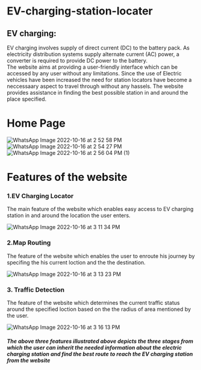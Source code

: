 # EV-charging-station-locater
## EV charging:
EV charging involves supply of direct current (DC) to the battery pack. As electricity distribution systems supply alternate current (AC) power, a converter is required to provide DC power to the battery.<br>
The website aims at providing a user-friendly interface which can be accessed by any user without any limitations. Since the use of Electric vehicles have been increased the need for station locators have become a neccessaary aspect to travel through without any hassels. The website provides assistance in finding the best possible station in and around the place specified.
# Home Page

![WhatsApp Image 2022-10-16 at 2 52 58 PM](https://user-images.githubusercontent.com/92366931/196028187-0cae488a-f6e0-4026-bd5a-3496d294f796.jpeg)
![WhatsApp Image 2022-10-16 at 2 54 27 PM](https://user-images.githubusercontent.com/92366931/196028194-fc2634f7-b4f5-43c0-bdba-30b79d854dd8.jpeg)
![WhatsApp Image 2022-10-16 at 2 56 04 PM (1)](https://user-images.githubusercontent.com/92366931/196028332-1e804a8e-d9f1-4cad-80c3-3d5ed14601fb.jpeg)

# Features of the website

### 1.EV Charging Locator

The main feature of the website which enables easy access to EV charging station in and around the location the user enters.

![WhatsApp Image 2022-10-16 at 3 11 34 PM](https://user-images.githubusercontent.com/92366931/196028704-2683fd07-ddd0-4eea-83ad-e761720fc5c1.jpeg)

### 2.Map Routing

The feature of the website which enables the user to enroute his journey by specifing the his current loction and the the destination. 

![WhatsApp Image 2022-10-16 at 3 13 23 PM](https://user-images.githubusercontent.com/92366931/196028735-4f6ec2fe-23df-4863-bfba-46d40885c554.jpeg)

### 3. Traffic Detection

The feature of the website which determines the current traffic status around the specified loction based on the the radius of area mentioned by the user. 

![WhatsApp Image 2022-10-16 at 3 16 13 PM](https://user-images.githubusercontent.com/92366931/196028829-578cb152-0f60-40e6-a72c-dcf76de4b5cf.jpeg)

##### The above three features illustrated above depicts the three stages from which the user can inherit the needed information about the electric charging station and find the best route to reach the EV charging station from the website 

